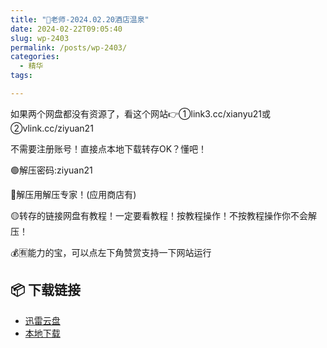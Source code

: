 ```yaml
---
title: "🌸老师-2024.02.20酒店温泉"
date: 2024-02-22T09:05:40
slug: wp-2403
permalink: /posts/wp-2403/
categories:
  - 精华
tags:

---
```


如果两个网盘都没有资源了，看这个网站👉①link3.cc/xianyu21或②vlink.cc/ziyuan21

不需要注册账号！直接点本地下载转存OK？懂吧！

🟢解压密码:ziyuan21

🔵解压用解压专家！(应用商店有)

🟡转存的链接网盘有教程！一定要看教程！按教程操作！不按教程操作你不会解压！

💰🈶能力的宝，可以点左下角赞赏支持一下网站运行

## 📦 下载链接
- [迅雷云盘](https://blziyuan21.com/pay-download/2403?key=ccf5575cb1&down_id=0)
- [本地下载](https://blziyuan21.com/pay-download/2403?key=ccf5575cb1&down_id=1)

